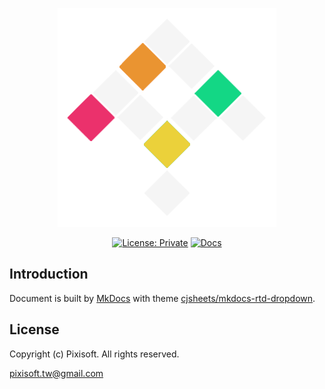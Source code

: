 <p align="center">
  <img src="./etc/logo.png" />
  <p align="center">
  <a href="#"><img alt="License: Private" src="https://img.shields.io/badge/License-Private-green.svg"/></a>
  <a href="https://github.com/Pixisoft/Documents/actions/workflows/docs.yml"><img alt="Docs" src="https://github.com/Pixisoft/Documents/actions/workflows/docs.yml/badge.svg"/></a>
  </p>
</p>

## Introduction

Document is built by [MkDocs](https://github.com/mkdocs/mkdocs/) with theme
[cjsheets/mkdocs-rtd-dropdown](https://github.com/cjsheets/mkdocs-rtd-dropdown).

## License

Copyright (c) Pixisoft. All rights reserved.

pixisoft.tw@gmail.com
